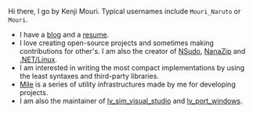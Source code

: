 ﻿Hi there, I go by Kenji Mouri. Typical usernames include `Mouri_Naruto` or
`Mouri`.

+ I have a [blog] and a [resume].
+ I love creating open-source projects and sometimes making contributions for
  other's. I am also the creator of [NSudo], [NanaZip] and [.NET/Linux].
+ I am interested in writing the most compact implementations by using the 
  least syntaxes and third-party libraries.
+ [Mile] is a series of utility infrastructures made by me for developing 
  projects.
+ I am also the maintainer of [lv_sim_visual_studio] and [lv_port_windows].

[blog]: https://mourinaruto.github.io/
[resume]: https://mourinaruto.github.io/assets/resume/resume_english.pdf
[NSudo]: https://m2team.github.io/NSudo
[NanaZip]: https://github.com/M2Team/NanaZip
[.NET/Linux]: https://github.com/dotnet-linux
[Mile]: https://github.com/ProjectMile
[lv_sim_visual_studio]: https://github.com/lvgl/lv_sim_visual_studio
[lv_port_windows]: https://github.com/lvgl/lv_port_windows
